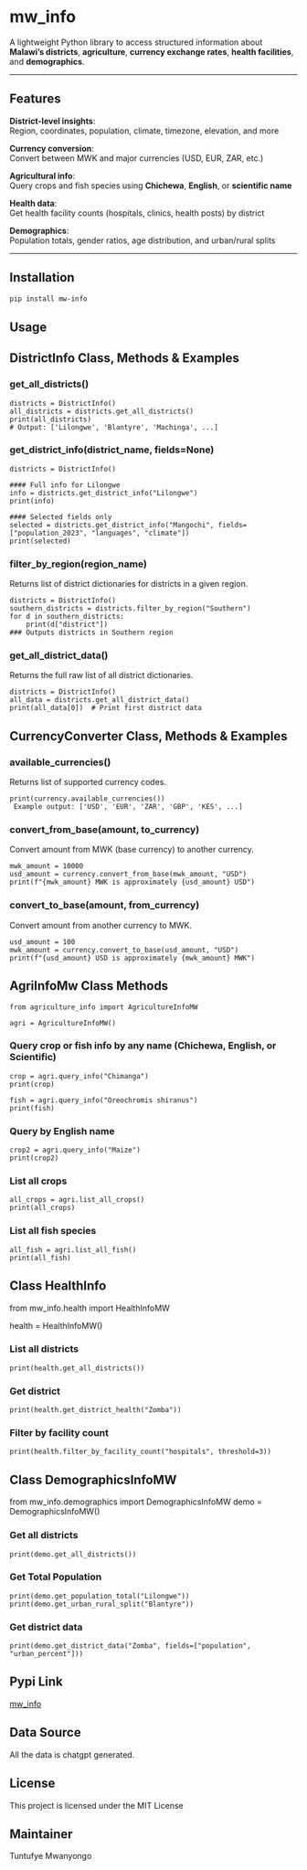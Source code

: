 # mw_info

A lightweight Python library to access structured information about **Malawi’s districts**, **agriculture**, **currency exchange rates**,
**health facilities**, and **demographics**.


---

## Features

**District-level insights**:  
Region, coordinates, population, climate, timezone, elevation, and more

**Currency conversion**:  
Convert between MWK and major currencies (USD, EUR, ZAR, etc.)

**Agricultural info**:  
Query crops and fish species using **Chichewa**, **English**, or **scientific name**

**Health data**:  
Get health facility counts (hospitals, clinics, health posts) by district

**Demographics**:  
Population totals, gender ratios, age distribution, and urban/rural splits

---

## Installation

```bash
pip install mw-info
```

## Usage

## DistrictInfo Class, Methods & Examples

### get_all_districts()

```
districts = DistrictInfo()
all_districts = districts.get_all_districts()
print(all_districts)
# Output: ['Lilongwe', 'Blantyre', 'Machinga', ...]

```

### get_district_info(district_name, fields=None)

```
districts = DistrictInfo()

#### Full info for Lilongwe
info = districts.get_district_info("Lilongwe")
print(info)

#### Selected fields only
selected = districts.get_district_info("Mangochi", fields=["population_2023", "languages", "climate"])
print(selected)

```

### filter_by_region(region_name)

Returns list of district dictionaries for districts in a given region.

```
districts = DistrictInfo()
southern_districts = districts.filter_by_region("Southern")
for d in southern_districts:
    print(d["district"])
### Outputs districts in Southern region
```

### get_all_district_data()

Returns the full raw list of all district dictionaries.

```
districts = DistrictInfo()
all_data = districts.get_all_district_data()
print(all_data[0])  # Print first district data

```

## CurrencyConverter Class, Methods & Examples

### available_currencies()

Returns list of supported currency codes.

```
print(currency.available_currencies())
 Example output: ['USD', 'EUR', 'ZAR', 'GBP', 'KES', ...]

```

### convert_from_base(amount, to_currency)

Convert amount from MWK (base currency) to another currency.

```
mwk_amount = 10000
usd_amount = currency.convert_from_base(mwk_amount, "USD")
print(f"{mwk_amount} MWK is approximately {usd_amount} USD")

```

### convert_to_base(amount, from_currency)

Convert amount from another currency to MWK.

```
usd_amount = 100
mwk_amount = currency.convert_to_base(usd_amount, "USD")
print(f"{usd_amount} USD is approximately {mwk_amount} MWK")

```

## AgriInfoMw Class Methods

```
from agriculture_info import AgricultureInfoMW

agri = AgricultureInfoMW()

```

### Query crop or fish info by any name (Chichewa, English, or Scientific)

```
crop = agri.query_info("Chimanga")
print(crop)

fish = agri.query_info("Oreochromis shiranus")
print(fish)
```

### Query by English name

```
crop2 = agri.query_info("Maize")
print(crop2)

```
### List all crops

```
all_crops = agri.list_all_crops()
print(all_crops)

```

### List all fish species

```
all_fish = agri.list_all_fish()
print(all_fish)

```

## Class HealthInfo

from mw_info.health import HealthInfoMW

health = HealthInfoMW()

### List all districts

```
print(health.get_all_districts())
```

### Get district 

```
print(health.get_district_health("Zomba"))
```

### Filter by facility count

```
print(health.filter_by_facility_count("hospitals", threshold=3))
```
## Class DemographicsInfoMW

from mw_info.demographics import DemographicsInfoMW
demo = DemographicsInfoMW()

### Get all districts
```
print(demo.get_all_districts())
```

### Get Total Population

```
print(demo.get_population_total("Lilongwe"))
print(demo.get_urban_rural_split("Blantyre"))
```
### Get district data

```
print(demo.get_district_data("Zomba", fields=["population", "urban_percent"]))
```

## Pypi Link

[mw_info](https://pypi.org/project/mw-info/)


## Data Source

All the data is chatgpt generated.

## License

This project is licensed under the MIT License

## Maintainer

Tuntufye Mwanyongo
